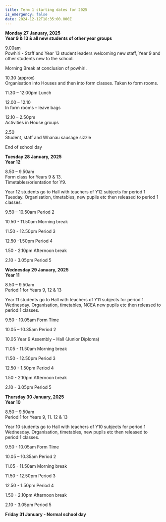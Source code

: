 ```yaml
---
title: Term 1 starting dates for 2025
is_emergency: false
date: 2024-12-12T18:35:00.000Z
---
```

**Monday 27 January, 2025**  
**Year 9 & 13 & all new students of other year groups**  

9.00am  
Powhiri - Staff and Year 13 student leaders welcoming new staff, Year 9 and other students new to the school.

Morning Break at conclusion of powhiri.

10.30 (approx)  
Organisation into Houses and then into form classes. Taken to form rooms.

11.30 – 12.00pm Lunch

12.00 – 12.10  
In form rooms – leave bags

12.10 – 2.50pm  
Activities in House groups

2.50  
Student, staff and Whanau sausage sizzle

End of school day

**Tuesday 28 January, 2025**  
**Year 12**  

8.50 – 9.50am  
Form class for Years 9 & 13.  
Timetables/orientation for Y9.

Year 12 students go to Hall with teachers of Y12 subjects for period 1 Tuesday. Organisation, timetables, new pupils etc then released to period 1 classes.


9.50 – 10.50am Period 2

10.50 - 11.50am Morning break

11.50 - 12.50pm Period 3

12.50 -1.50pm Period 4

1.50 - 2.10pm Afternoon break

2.10 - 3.05pm Period 5

**Wednesday 29 January, 2025**  
**Year 11**  

8.50 – 9.50am  
Period 1 for Years 9, 12 & 13

Year 11 students go to Hall with teachers of Y11 subjects for period 1 Wednesday. Organisation, timetables, NCEA new pupils etc then released to period 1 classes.

9.50 - 10.05am Form Time

10.05 – 10.35am Period 2

10.05 Year 9 Assembly – Hall (Junior Diploma)

11.05 - 11.50am Morning break

11.50 - 12.50pm Period 3

12.50 - 1.50pm Period 4

1.50 - 2.10pm Afternoon break

2.10 - 3.05pm Period 5

**Thursday 30 January, 2025**  
**Year 10**  

8.50 – 9.50am  
Period 1 for Years 9, 11. 12 & 13

Year 10 students go to Hall with teachers of Y10 subjects for period 1 Wednesday. Organisation, timetables, new pupils etc then released to period 1 classes.


9.50 - 10.05am Form Time

10.05 – 10.35am Period 2

11.05 - 11.50am Morning break

11.50 - 12.50pm Period 3

12.50 - 1.50pm Period 4

1.50 - 2.10pm Afternoon break

2.10 - 3.05pm Period 5  

**Friday 31 January - Normal school day**
